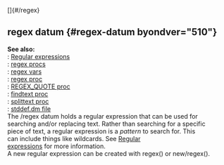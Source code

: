 []{#/regex}    
## regex datum {#regex-datum byondver="510"}    
**See also:**    
:   [Regular expressions](ref/%7Bnotes%7D/regex)    
:   [regex procs](ref/regex/proc)    
:   [regex vars](ref/regex/var)    
:   [regex proc](ref/proc/regex)    
:   [REGEX_QUOTE proc](ref/proc/REGEX_QUOTE)    
:   [findtext proc](ref/proc/findtext)    
:   [splittext proc](ref/proc/splittext)    
:   [stddef.dm file](ref/%7B%7Bappendix%7D%7D/stddef%2edm)    
The /regex datum holds a regular expression that can be used for    
searching and/or replacing text. Rather than searching for a specific    
piece of text, a regular expression is a *pattern* to search for. This    
can include things like wildcards. See [Regular    
expressions](ref/%7Bnotes%7D/regex) for more information.    
A new regular expression can be created with regex() or new/regex().  